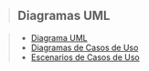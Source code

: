 > ## Diagramas UML

> - [Diagrama UML](/Actividad-n°2/diagramas/diagrama_UML.md)
> - [Diagramas de Casos de Uso](/Actividad-n°2/diagramas/diagramas_de_casos_de_uso.md)
> - [Escenarios de Casos de Uso](/Actividad-n°2/docs/escenarios_de_casos_de_uso.md)




